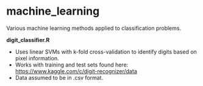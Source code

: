 # machine_learning
Various machine learning methods applied to classification problems.  

**digit_classifier.R**

- Uses linear SVMs with k-fold cross-validation to identify digits based on pixel information.  
- Works with training and test sets found here: https://www.kaggle.com/c/digit-recognizer/data
- Data assumed to be in .csv format.

